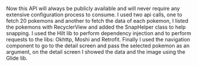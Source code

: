  Now this API will always be publicly available and will never require any extensive configuration process to consume.
 I used two api calls, one to fetch 20 pokemons and another to fetch the data of each pokemon, I listed the pokemons with 
RecyclerView and added the SnapHelper class to help snapping. 
 I used the Hilt lib to perform dependency injection and to perform requests to the libs: Okhttp, Moshi and Retrofit. 
 Finally I used the navigation component to go to the detail screen and pass the selected pokemon as an argument, 
on the detail screen I showed the data and the image using the Glide lib.
